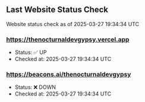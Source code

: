 ## Last Website Status Check

<!-- GitHub Action will update the section below -->
Website status check as of 2025-03-27 19:34:34 UTC

### https://thenocturnaldevgypsy.vercel.app
- Status: ✅ UP
- Checked at: 2025-03-27 19:34:34 UTC

### https://beacons.ai/thenocturnaldevgypsy
- Status: ❌ DOWN
- Checked at: 2025-03-27 19:34:34 UTC


<!-- End of GitHub Action update section -->
